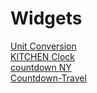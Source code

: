 
<html>
  <head>
  </head>
  <body>
    <h1>Widgets</h1>
    <a href="https://olivemonsterz.github.io/Widget_Notion/Conversion.html">Unit Conversion</a>
    <br><a href="https://olivemonsterz.github.io/Widget_Notion/KITCHENClock.html">KITCHEN Clock</a>
    <br><a href="https://olivemonsterz.github.io/Widget_Notion/CD_HNY.html">countdown NY</a>
    <br><a href="https://olivemonsterz.github.io/Widget_Notion/Countdown-Travel.html">Countdown-Travel</a>
  </body>
</html>
